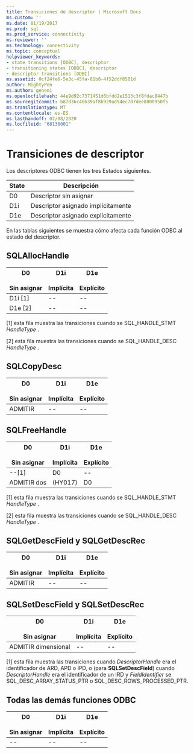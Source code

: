 ```yaml
---
title: Transiciones de descriptor | Microsoft Docs
ms.custom: ''
ms.date: 01/19/2017
ms.prod: sql
ms.prod_service: connectivity
ms.reviewer: ''
ms.technology: connectivity
ms.topic: conceptual
helpviewer_keywords:
- state transitions [ODBC], descriptor
- transitioning states [ODBC], descriptor
- descriptor transitions [ODBC]
ms.assetid: 0cf24fe6-5e3c-45fa-81b8-4f52ddf8501d
author: MightyPen
ms.author: genemi
ms.openlocfilehash: 44e9d92c7371451d6bfdd2e1513c3f8fdac8447b
ms.sourcegitcommit: b87d36c46b39af8b929ad94ec707dee8800950f5
ms.translationtype: MT
ms.contentlocale: es-ES
ms.lasthandoff: 02/08/2020
ms.locfileid: "68130001"
---
```

# <a name="descriptor-transitions"></a>Transiciones de descriptor
Los descriptores ODBC tienen los tres Estados siguientes.  
  
|State|Descripción|  
|-----------|-----------------|  
|D0|Descriptor sin asignar|  
|D1i|Descriptor asignado implícitamente|  
|D1e|Descriptor asignado explícitamente|  
  
 En las tablas siguientes se muestra cómo afecta cada función ODBC al estado del descriptor.  
  
## <a name="sqlallochandle"></a>SQLAllocHandle  
  
|D0<br /><br /> Sin asignar|D1i<br /><br /> Implícita|D1e<br /><br /> Explícito|  
|------------------------|----------------------|----------------------|  
|D1i [1]|--|--|  
|D1e [2]|--|--|  
  
 [1] esta fila muestra las transiciones cuando se SQL_HANDLE_STMT *HandleType* .  
  
 [2] esta fila muestra las transiciones cuando se SQL_HANDLE_DESC *HandleType* .  
  
## <a name="sqlcopydesc"></a>SQLCopyDesc  
  
|D0<br /><br /> Sin asignar|D1i<br /><br /> Implícita|D1e<br /><br /> Explícito|  
|------------------------|----------------------|----------------------|  
|ADMITIR|--|--|  
  
## <a name="sqlfreehandle"></a>SQLFreeHandle  
  
|D0<br /><br /> Sin asignar|D1i<br /><br /> Implícita|D1e<br /><br /> Explícito|  
|------------------------|----------------------|----------------------|  
|--[1]|D0|--|  
|ADMITIR dos|(HY017)|D0|  
  
 [1] esta fila muestra las transiciones cuando se SQL_HANDLE_STMT *HandleType* .  
  
 [2] esta fila muestra las transiciones cuando se SQL_HANDLE_DESC *HandleType* .  
  
## <a name="sqlgetdescfield-and-sqlgetdescrec"></a>SQLGetDescField y SQLGetDescRec  
  
|D0<br /><br /> Sin asignar|D1i<br /><br /> Implícita|D1e<br /><br /> Explícito|  
|------------------------|----------------------|----------------------|  
|ADMITIR|--|--|  
  
## <a name="sqlsetdescfield-and-sqlsetdescrec"></a>SQLSetDescField y SQLSetDescRec  
  
|D0<br /><br /> Sin asignar|D1i<br /><br /> Implícita|D1e<br /><br /> Explícito|  
|------------------------|----------------------|----------------------|  
|ADMITIR dimensional|--|--|  
  
 [1] esta fila muestra las transiciones cuando *DescriptorHandle* era el identificador de ARD, APD o IPD, o (para **SQLSetDescField**) cuando *DescriptorHandle* era el identificador de un IRD y *FieldIdentifier* se SQL_DESC_ARRAY_STATUS_PTR o SQL_DESC_ROWS_PROCESSED_PTR.  
  
## <a name="all-other-odbc-functions"></a>Todas las demás funciones ODBC  
  
|D0<br /><br /> Sin asignar|D1i<br /><br /> Implícita|D1e<br /><br /> Explícito|  
|------------------------|----------------------|----------------------|  
|--|--|--|
